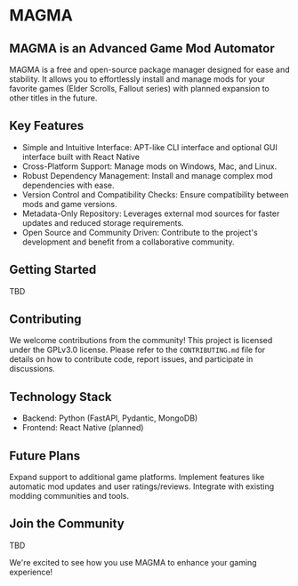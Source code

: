 # MAGMA
## MAGMA is an Advanced Game Mod Automator

MAGMA is a free and open-source package manager designed for ease and stability. It allows you to effortlessly install and manage mods for your favorite games (Elder Scrolls, Fallout series) with planned expansion to other titles in the future.

## Key Features

- Simple and Intuitive Interface: APT-like CLI interface and optional GUI interface built with React Native
- Cross-Platform Support: Manage mods on Windows, Mac, and Linux.
- Robust Dependency Management: Install and manage complex mod dependencies with ease.
- Version Control and Compatibility Checks: Ensure compatibility between mods and game versions.
- Metadata-Only Repository: Leverages external mod sources for faster updates and reduced storage requirements.
- Open Source and Community Driven: Contribute to the project's development and benefit from a collaborative community.

## Getting Started

TBD

## Contributing

We welcome contributions from the community! This project is licensed under the GPLv3.0 license. Please refer to the `CONTRIBUTING.md` file for details on how to contribute code, report issues, and participate in discussions.

## Technology Stack

- Backend: Python (FastAPI, Pydantic, MongoDB)
- Frontend: React Native (planned)

## Future Plans

Expand support to additional game platforms.
Implement features like automatic mod updates and user ratings/reviews.
Integrate with existing modding communities and tools.

## Join the Community

TBD

We're excited to see how you use MAGMA to enhance your gaming experience!
